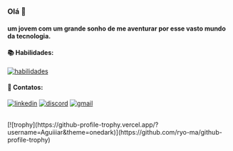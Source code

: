 ### Olá 👋

#### um jovem com um grande sonho de me aventurar por esse vasto mundo da tecnologia.    

#### 📚 Habilidades:
[![habilidades](https://skillicons.dev/icons?i=nodejs,express,vue,postgres,redis,docker&perline=3)](https://skillicons.dev)


#### 🔗 Contatos:
[![linkedin](https://img.shields.io/badge/LinkedIn-0077B5?style=for-the-badge&logo=linkedin&logoColor=white)](https://www.linkedin.com/in/devaguiar/)
[![discord](https://img.shields.io/badge/Discord-5865F2?style=for-the-badge&logo=discord&logoColor=white)](https://www.discord.com/users/753249580669337622/)
[![gmail](https://img.shields.io/badge/Gmail-D14836?style=for-the-badge&logo=gmail&logoColor=white)](mailto:devaguiar14@gmail.com)

<br />
[![trophy](https://github-profile-trophy.vercel.app/?username=Aguiiiar&theme=onedark)](https://github.com/ryo-ma/github-profile-trophy)
